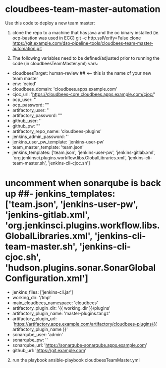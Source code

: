 # cloudbees-team-master-automation
Use this code to deploy a new team master:

1) clone the repo to a machine that has java and the oc binary installed (ie. ocp-bastion was used in ECC)
   git -c http.sslVerify=False clone https://git.example.com/dso-pipeline-tools/cloudbees-team-master-automation.git

2) The following variables need to be defined/adjusted prior to running the code (in cloudbeesTeamMaster.yml)
vars:
  - cloudbeesTarget: human-review ## <-- this is the name of your new team master
  - env: 'ecicd'
  - cloudbees_domain: 'cloudbees.apps.example.com'
  - cjoc_url: 'https://cloudbees-core.cloudbees.apps.example.com/cjoc/'
  - ocp_user: ''
  - ocp_password: ""
  - artifactory_user: ''
  - artifactory_password: ""
  - github_user: ''
  - github_pw: ""
  - artifactory_repo_name: 'cloudbees-plugins'
  - jenkins_admin_password: ''
  - jenkins_user_pw_template: 'jenkins-user-pw'
  - team_master_template: 'team.json'
  - jenkins_templates: ['team.json', 'jenkins-user-pw', 'jenkins-gitlab.xml', 'org.jenkinsci.plugins.workflow.libs.GlobalLibraries.xml', 'jenkins-cli-team-master.sh', 'jenkins-cli-cjoc.sh']
  # uncomment when sonarqube is back up ##- jenkins_templates: ['team.json', 'jenkins-user-pw', 'jenkins-gitlab.xml', 'org.jenkinsci.plugins.workflow.libs.GlobalLibraries.xml', 'jenkins-cli-team-master.sh', 'jenkins-cli-cjoc.sh', 'hudson.plugins.sonar.SonarGlobalConfiguration.xml']
  - jenkins_files: ['jenkins-cli.jar']
  - working_dir: '/tmp'
  - main_cloudbees_namespace: 'cloudbees'
  - artifactory_plugin_dir: '{{ working_dir }}/plugins'
  - artifactory_plugin_name: 'master-plugins.tar.gz'
  - artifactory_plugin_url: 'https://artifactory.apps.example.com/artifactory/cloudbees-plugins/{{ artifactory_plugin_name }}'
  - sonarqube_user: 'admin'
  - sonarqube_pw: ''
  - sonarqube_url: 'https://sonarqube-sonarqube.apps.example.com'
  - github_url: 'https://git.example.com'

2) run the playbook
   ansible-playbook cloudbeesTeamMaster.yml
